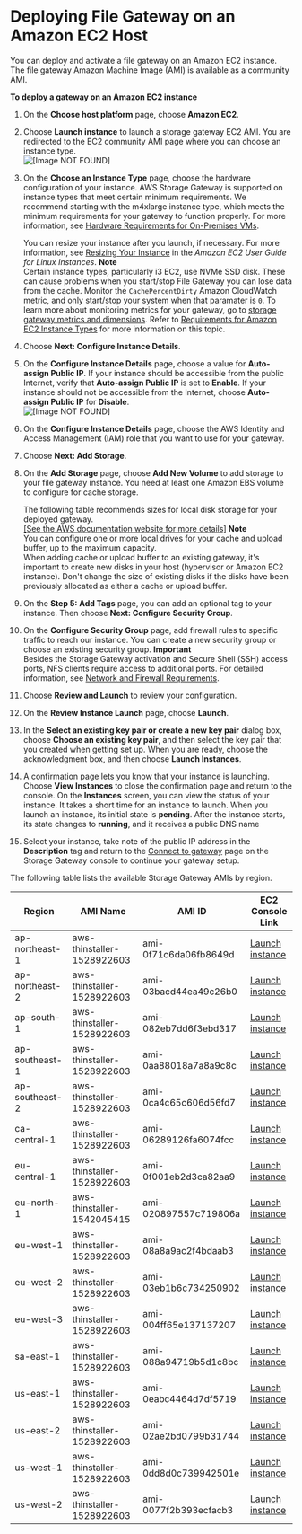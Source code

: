# Deploying File Gateway on an Amazon EC2 Host<a name="ec2-gateway-file"></a>

You can deploy and activate a file gateway on an Amazon EC2 instance\. The file gateway Amazon Machine Image \(AMI\) is available as a community AMI\.

**To deploy a gateway on an Amazon EC2 instance**

1. On the **Choose host platform** page, choose **Amazon EC2**\.

1. Choose **Launch instance** to launch a storage gateway EC2 AMI\. You are redirected to the EC2 community AMI page where you can choose an instance type\.  
![\[Image NOT FOUND\]](http://docs.aws.amazon.com/storagegateway/latest/userguide/images/host-ec2-file.png)

1. On the **Choose an Instance Type** page, choose the hardware configuration of your instance\. AWS Storage Gateway is supported on instance types that meet certain minimum requirements\. We recommend starting with the m4xlarge instance type, which meets the minimum requirements for your gateway to function properly\. For more information, see [Hardware Requirements for On\-Premises VMs](Requirements.md#requirements-hardware)\. 

   You can resize your instance after you launch, if necessary\. For more information, see [Resizing Your Instance](https://docs.aws.amazon.com/AWSEC2/latest/UserGuide/ec2-instance-resize.html) in the *Amazon EC2 User Guide for Linux Instances*\.
**Note**  
Certain instance types, particularly i3 EC2, use NVMe SSD disk\. These can cause problems when you start/stop File Gateway you can lose data from the cache\. Monitor the `CachePercentDirty` Amazon CloudWatch metric, and only start/stop your system when that paramater is `0`\. To learn more about monitoring metrics for your gateway, go to [storage gateway metrics and dimensions](https://docs.aws.amazon.com/AmazonCloudWatch/latest/monitoring/awssg-metricscollected.html)\. Refer to [Requirements for Amazon EC2 Instance Types](Requirements.md#requirements-hardware-ec2) for more information on this topic\.

1. Choose **Next: Configure Instance Details**\.

1. On the **Configure Instance Details** page, choose a value for **Auto\-assign Public IP**\. If your instance should be accessible from the public Internet, verify that **Auto\-assign Public IP** is set to **Enable**\. If your instance should not be accessible from the Internet, choose **Auto\-assign Public IP** for **Disable**\.  
![\[Image NOT FOUND\]](http://docs.aws.amazon.com/storagegateway/latest/userguide/images/configure-instance-details.png)

1. On the **Configure Instance Details** page, choose the AWS Identity and Access Management \(IAM\) role that you want to use for your gateway\.

1. Choose **Next: Add Storage**\.

1. On the **Add Storage** page, choose **Add New Volume** to add storage to your file gateway instance\. You need at least one Amazon EBS volume to configure for cache storage\.

   The following table recommends sizes for local disk storage for your deployed gateway\.     
[\[See the AWS documentation website for more details\]](http://docs.aws.amazon.com/storagegateway/latest/userguide/ec2-gateway-file.html)
**Note**  
You can configure one or more local drives for your cache and upload buffer, up to the maximum capacity\.  
When adding cache or upload buffer to an existing gateway, it's important to create new disks in your host \(hypervisor or Amazon EC2 instance\)\. Don't change the size of existing disks if the disks have been previously allocated as either a cache or upload buffer\.

1. On the **Step 5: Add Tags** page, you can add an optional tag to your instance\. Then choose **Next: Configure Security Group**\.

1. On the **Configure Security Group** page, add firewall rules to specific traffic to reach our instance\. You can create a new security group or choose an existing security group\. 
**Important**  
Besides the Storage Gateway activation and Secure Shell \(SSH\) access ports, NFS clients require access to additional ports\. For detailed information, see [Network and Firewall Requirements](Requirements.md#networks)\. 

1. Choose **Review and Launch** to review your configuration\.

1. On the **Review Instance Launch** page, choose **Launch**\.

1. In the **Select an existing key pair or create a new key pair** dialog box, choose **Choose an existing key pair**, and then select the key pair that you created when getting set up\. When you are ready, choose the acknowledgment box, and then choose **Launch Instances**\. 

1. A confirmation page lets you know that your instance is launching\. Choose **View Instances** to close the confirmation page and return to the console\. On the **Instances** screen, you can view the status of your instance\. It takes a short time for an instance to launch\. When you launch an instance, its initial state is **pending**\. After the instance starts, its state changes to **running**, and it receives a public DNS name

1. Select your instance, take note of the public IP address in the **Description** tag and return to the [Connect to gateway](create-gateway-file.md#GettingStartedBeginActivateGateway-file) page on the Storage Gateway console to continue your gateway setup\.

The following table lists the available Storage Gateway AMIs by region\.


| Region | AMI Name | AMI ID | EC2 Console Link | 
| --- | --- | --- | --- | 
| ap\-northeast\-1 | aws\-thinstaller\-1528922603 | ami\-0f71c6da06fb8649d | [Launch instance](https://ap-northeast-1.console.aws.amazon.com/ec2/v2/home?region=ap-northeast-1#LaunchInstanceWizard:ami=ami-0f71c6da06fb8649d) | 
| ap\-northeast\-2 | aws\-thinstaller\-1528922603 | ami\-03bacd44ea49c26b0 | [Launch instance](https://ap-northeast-2.console.aws.amazon.com/ec2/v2/home?region=ap-northeast-2#LaunchInstanceWizard:ami=ami-03bacd44ea49c26b0) | 
| ap\-south\-1 | aws\-thinstaller\-1528922603 | ami\-082eb7dd6f3ebd317 | [Launch instance](https://ap-south-1.console.aws.amazon.com/ec2/v2/home?region=ap-south-1#LaunchInstanceWizard:ami=ami-082eb7dd6f3ebd317) | 
| ap\-southeast\-1 | aws\-thinstaller\-1528922603 | ami\-0aa88018a7a8a9c8c | [Launch instance](https://ap-southeast-1.console.aws.amazon.com/ec2/v2/home?region=ap-southeast-1#LaunchInstanceWizard:ami=ami-0aa88018a7a8a9c8c) | 
| ap\-southeast\-2 | aws\-thinstaller\-1528922603 | ami\-0ca4c65c606d56fd7 | [Launch instance](https://ap-southeast-2.console.aws.amazon.com/ec2/v2/home?region=ap-southeast-2#LaunchInstanceWizard:ami=ami-0ca4c65c606d56fd7) | 
| ca\-central\-1 | aws\-thinstaller\-1528922603 | ami\-06289126fa6074fcc | [Launch instance](https://ca-central-1.console.aws.amazon.com/ec2/v2/home?region=ca-central-1#LaunchInstanceWizard:ami=ami-06289126fa6074fcc) | 
| eu\-central\-1 | aws\-thinstaller\-1528922603 | ami\-0f001eb2d3ca82aa9 | [Launch instance](https://eu-central-1.console.aws.amazon.com/ec2/v2/home?region=eu-central-1#LaunchInstanceWizard:ami-0f001eb2d3ca82aa9) | 
| eu\-north\-1 | aws\-thinstaller\-1542045415 | ami\-020897557c719806a | [Launch instance](https://eu-central-1.console.aws.amazon.com/ec2/v2/home?region=eu-central-1#LaunchInstanceWizard:ami-020897557c719806a) | 
| eu\-west\-1 | aws\-thinstaller\-1528922603 | ami\-08a8a9ac2f4bdaab3 | [Launch instance](https://eu-west-1.console.aws.amazon.com/ec2/v2/home?region=eu-west-1#LaunchInstanceWizard:ami=ami-08a8a9ac2f4bdaab3) | 
| eu\-west\-2 | aws\-thinstaller\-1528922603 | ami\-03eb1b6c734250902 | [Launch instance](https://eu-west-2.console.aws.amazon.com/ec2/v2/home?region=eu-west-2#LaunchInstanceWizard:ami=ami-03eb1b6c734250902) | 
| eu\-west\-3 | aws\-thinstaller\-1528922603 | ami\-004ff65e137137207 | [Launch instance](https://eu-west-2.console.aws.amazon.com/ec2/v2/home?region=eu-west-3#LaunchInstanceWizard:ami=ami-004ff65e137137207) | 
| sa\-east\-1 | aws\-thinstaller\-1528922603 | ami\-088a94719b5d1c8bc | [Launch instance](https://sa-east-1.console.aws.amazon.com/ec2/v2/home?region=sa-east-1#LaunchInstanceWizard:ami=ami-088a94719b5d1c8bc) | 
| us\-east\-1 | aws\-thinstaller\-1528922603 | ami\-0eabc4464d7df5719 | [Launch instance](https://console.aws.amazon.com/ec2/v2/home?region=us-east-1#LaunchInstanceWizard:ami=ami-0eabc4464d7df5719) | 
| us\-east\-2 | aws\-thinstaller\-1528922603 | ami\-02ae2bd0799b31744 | [Launch instance](https://us-east-2.console.aws.amazon.com/ec2/v2/home?region=us-east-2#LaunchInstanceWizard:ami=ami-02ae2bd0799b31744) | 
| us\-west\-1 | aws\-thinstaller\-1528922603 | ami\-0dd8d0c739942501e | [Launch instance](https://us-west-1.console.aws.amazon.com/ec2/v2/home?region=us-west-1#LaunchInstanceWizard:ami=ami-0dd8d0c739942501e) | 
| us\-west\-2 | aws\-thinstaller\-1528922603 | ami\-0077f2b393ecfacb3 | [Launch instance](https://us-west-2.console.aws.amazon.com/ec2/v2/home?region=us-west-2#LaunchInstanceWizard:ami=ami-0077f2b393ecfacb3) | 